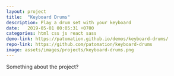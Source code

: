 ```yaml
---
layout: project
title:  "Keyboard Drums"
description: Play a drum set with your keyboard
date:   2019-05-01 00:05:31 +0700
categories: html css js react sass
demo-link: https://patomation.github.io/demos/keyboard-drums/
repo-link: https://github.com/patomation/keyboard-drums
image: assets/images/projects/keyboard-drums.png
---
```


Something about the project?
